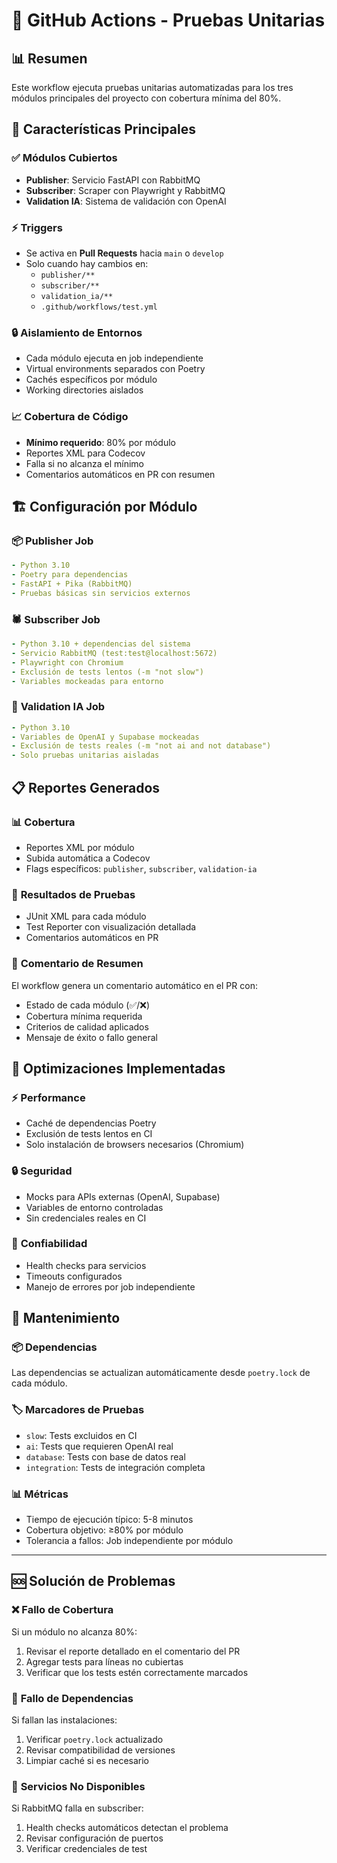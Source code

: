 # 🧪 GitHub Actions - Pruebas Unitarias

## 📊 Resumen

Este workflow ejecuta pruebas unitarias automatizadas para los tres módulos principales del proyecto con cobertura mínima del 80%.

## 🎯 Características Principales

### ✅ **Módulos Cubiertos**
- **Publisher**: Servicio FastAPI con RabbitMQ
- **Subscriber**: Scraper con Playwright y RabbitMQ  
- **Validation IA**: Sistema de validación con OpenAI

### ⚡ **Triggers**
- Se activa en **Pull Requests** hacia `main` o `develop`
- Solo cuando hay cambios en:
  - `publisher/**`
  - `subscriber/**` 
  - `validation_ia/**`
  - `.github/workflows/test.yml`

### 🔒 **Aislamiento de Entornos**
- Cada módulo ejecuta en job independiente
- Virtual environments separados con Poetry
- Cachés específicos por módulo
- Working directories aislados

### 📈 **Cobertura de Código**
- **Mínimo requerido**: 80% por módulo
- Reportes XML para Codecov
- Falla si no alcanza el mínimo
- Comentarios automáticos en PR con resumen

## 🏗️ **Configuración por Módulo**

### 📦 **Publisher Job**
```yaml
- Python 3.10
- Poetry para dependencias
- FastAPI + Pika (RabbitMQ)
- Pruebas básicas sin servicios externos
```

### 🕷️ **Subscriber Job**  
```yaml
- Python 3.10 + dependencias del sistema
- Servicio RabbitMQ (test:test@localhost:5672)
- Playwright con Chromium
- Exclusión de tests lentos (-m "not slow")
- Variables mockeadas para entorno
```

### 🤖 **Validation IA Job**
```yaml
- Python 3.10
- Variables de OpenAI y Supabase mockeadas
- Exclusión de tests reales (-m "not ai and not database")
- Solo pruebas unitarias aisladas
```

## 📋 **Reportes Generados**

### 📊 **Cobertura**
- Reportes XML por módulo
- Subida automática a Codecov
- Flags específicos: `publisher`, `subscriber`, `validation-ia`

### 📝 **Resultados de Pruebas**
- JUnit XML para cada módulo
- Test Reporter con visualización detallada
- Comentarios automáticos en PR

### 💬 **Comentario de Resumen**
El workflow genera un comentario automático en el PR con:
- Estado de cada módulo (✅/❌)
- Cobertura mínima requerida
- Criterios de calidad aplicados
- Mensaje de éxito o fallo general

## 🚀 **Optimizaciones Implementadas**

### ⚡ **Performance**
- Caché de dependencias Poetry
- Exclusión de tests lentos en CI
- Solo instalación de browsers necesarios (Chromium)

### 🔒 **Seguridad**
- Mocks para APIs externas (OpenAI, Supabase)
- Variables de entorno controladas
- Sin credenciales reales en CI

### 🎯 **Confiabilidad**
- Health checks para servicios
- Timeouts configurados
- Manejo de errores por job independiente

## 🔧 **Mantenimiento**

### 📦 **Dependencias**
Las dependencias se actualizan automáticamente desde `poetry.lock` de cada módulo.

### 🏷️ **Marcadores de Pruebas**
- `slow`: Tests excluidos en CI
- `ai`: Tests que requieren OpenAI real
- `database`: Tests con base de datos real
- `integration`: Tests de integración completa

### 📊 **Métricas**
- Tiempo de ejecución típico: 5-8 minutos
- Cobertura objetivo: ≥80% por módulo
- Tolerancia a fallos: Job independiente por módulo

---

## 🆘 **Solución de Problemas**

### ❌ **Fallo de Cobertura**
Si un módulo no alcanza 80%:
1. Revisar el reporte detallado en el comentario del PR
2. Agregar tests para líneas no cubiertas
3. Verificar que los tests estén correctamente marcados

### 🐛 **Fallo de Dependencias**
Si fallan las instalaciones:
1. Verificar `poetry.lock` actualizado
2. Revisar compatibilidad de versiones
3. Limpiar caché si es necesario

### 🔧 **Servicios No Disponibles**
Si RabbitMQ falla en subscriber:
1. Health checks automáticos detectan el problema
2. Revisar configuración de puertos
3. Verificar credenciales de test
